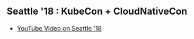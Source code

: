 
## Seattle '18 : KubeCon + CloudNativeCon
- [YouTube Video on Seattle '18](https://www.youtube.com/playlist?list=PLj6h78yzYM2PZf9eA7bhWnIh_mK1vyOfU)


